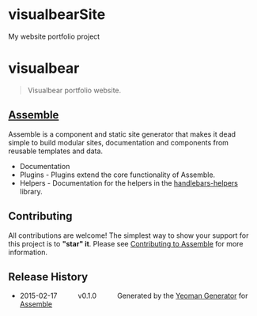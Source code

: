 
# visualbearSite
My website portfolio project

# visualbear

> Visualbear portfolio website.

## [Assemble](http://assemble.io/)

Assemble is a component and static site generator that makes it dead simple to build modular sites, documentation and components from reusable templates and data.

* Documentation
* Plugins - Plugins extend the core functionality of Assemble.
* Helpers - Documentation for the helpers in the [handlebars-helpers](http://github.com/assemble/handlebars-helpers) library.

## Contributing
All contributions are welcome! The simplest way to show your support for this project is to **"star" it**. Please see [Contributing to Assemble](http://assemble.io/contributing) for more information.

## Release History
 * 2015-02-17   v0.1.0   Generated by the [Yeoman Generator](https://github.com/assemble/generator-assemble) for [Assemble](http://assemble.io)

